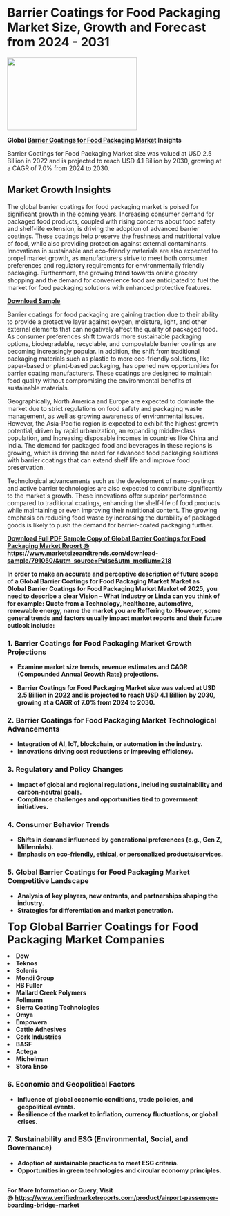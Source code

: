 <H1>Barrier Coatings for Food Packaging Market Size, Growth and Forecast from 2024 - 2031</H1><img class="aligncenter size-medium wp-image-584254" src="https://thirdeyenews.in/wp-content/uploads/2024/09/Global-Market-Research-300x168.jpeg" alt="" width="300" height="168" /><p><strong>Global&nbsp;<a href="https://www.marketsizeandtrends.com/download-sample/791050/&amp;utm_source=Pulse&amp;utm_medium=218">Barrier Coatings for Food Packaging Market</a> Insights</strong></p><p>Barrier Coatings for Food Packaging Market size was valued at USD 2.5 Billion in 2022 and is projected to reach USD 4.1 Billion by 2030, growing at a CAGR of 7.0% from 2024 to 2030.</p><p><h2>Market Growth Insights</h2> <p>The global barrier coatings for food packaging market is poised for significant growth in the coming years. Increasing consumer demand for packaged food products, coupled with rising concerns about food safety and shelf-life extension, is driving the adoption of advanced barrier coatings. These coatings help preserve the freshness and nutritional value of food, while also providing protection against external contaminants. Innovations in sustainable and eco-friendly materials are also expected to propel market growth, as manufacturers strive to meet both consumer preferences and regulatory requirements for environmentally friendly packaging. Furthermore, the growing trend towards online grocery shopping and the demand for convenience food are anticipated to fuel the market for food packaging solutions with enhanced protective features.</p> <p><strong><a href="#">Download Sample</a></strong></p> <p>Barrier coatings for food packaging are gaining traction due to their ability to provide a protective layer against oxygen, moisture, light, and other external elements that can negatively affect the quality of packaged food. As consumer preferences shift towards more sustainable packaging options, biodegradable, recyclable, and compostable barrier coatings are becoming increasingly popular. In addition, the shift from traditional packaging materials such as plastic to more eco-friendly solutions, like paper-based or plant-based packaging, has opened new opportunities for barrier coating manufacturers. These coatings are designed to maintain food quality without compromising the environmental benefits of sustainable materials.</p> <p>Geographically, North America and Europe are expected to dominate the market due to strict regulations on food safety and packaging waste management, as well as growing awareness of environmental issues. However, the Asia-Pacific region is expected to exhibit the highest growth potential, driven by rapid urbanization, an expanding middle-class population, and increasing disposable incomes in countries like China and India. The demand for packaged food and beverages in these regions is growing, which is driving the need for advanced food packaging solutions with barrier coatings that can extend shelf life and improve food preservation.</p> <p>Technological advancements such as the development of nano-coatings and active barrier technologies are also expected to contribute significantly to the market's growth. These innovations offer superior performance compared to traditional coatings, enhancing the shelf-life of food products while maintaining or even improving their nutritional content. The growing emphasis on reducing food waste by increasing the durability of packaged goods is likely to push the demand for barrier-coated packaging further.</p> <p><strong><a href="#"></p><p><span class=""><strong>Download Full PDF Sample Copy of Global Barrier Coatings for Food Packaging Market Report</strong> @ <a href="https://www.marketsizeandtrends.com/download-sample/791050/&amp;utm_source=Pulse&amp;utm_medium=218" target="_blank">https://www.marketsizeandtrends.com/download-sample/791050/&amp;utm_source=Pulse&amp;utm_medium=218</a></span></p><p>In order to make an accurate and perceptive description of future scope of a Global&nbsp;Barrier Coatings for Food Packaging Market Market as Global&nbsp;Barrier Coatings for Food Packaging Market Market of 2025, you need to describe a clear Vision &ndash; What Industry or Linda can you think of for example: Quote from a Technology, healthcare, automotive, renewable energy, name the market you are Reffering to. However, some general trends and factors usually impact market reports and their future outlook include:</p><h3>1.&nbsp;<strong>Barrier Coatings for Food Packaging Market Growth Projections</strong></h3><ul><li>Examine market size trends, revenue estimates and CAGR (Compounded Annual Growth Rate) projections.</li><li><p>Barrier Coatings for Food Packaging Market size was valued at USD 2.5 Billion in 2022 and is projected to reach USD 4.1 Billion by 2030, growing at a CAGR of 7.0% from 2024 to 2030.</p></li></ul><h3>2.&nbsp;<strong>Barrier Coatings for Food Packaging Market Technological Advancements</strong></h3><ul><li>Integration of AI, IoT, blockchain, or automation in the industry.</li><li>Innovations driving cost reductions or improving efficiency.</li></ul><h3>3.&nbsp;<strong>Regulatory and Policy Changes</strong></h3><ul><li>Impact of global and regional regulations, including sustainability and carbon-neutral goals.</li><li>Compliance challenges and opportunities tied to government initiatives.</li></ul><h3>4.&nbsp;<strong>Consumer Behavior Trends</strong></h3><ul><li>Shifts in demand influenced by generational preferences (e.g., Gen Z, Millennials).</li><li>Emphasis on eco-friendly, ethical, or personalized products/services.</li></ul><h3>5.&nbsp;<strong>Global Barrier Coatings for Food Packaging Market Competitive Landscape</strong></h3><ul><li>Analysis of key players, new entrants, and partnerships shaping the industry.</li><li>Strategies for differentiation and market penetration.</li></ul><p data-pm-slice="1 1 []"><span style="color: inherit; font-family: inherit; font-size: 25px;">Top Global Barrier Coatings for Food Packaging Market Companies</span></p><div class="" data-test-id=""><p><li>Dow</li><li> Teknos</li><li> Solenis</li><li> Mondi Group</li><li> HB Fuller</li><li> Mallard Creek Polymers</li><li> Follmann</li><li> Sierra Coating Technologies</li><li> Omya</li><li> Empowera</li><li> Cattie Adhesives</li><li> Cork Industries</li><li> BASF</li><li> Actega</li><li> Michelman</li><li> Stora Enso</li></p></div><h3>6.&nbsp;<strong>Economic and Geopolitical Factors</strong></h3><ul><li>Influence of global economic conditions, trade policies, and geopolitical events.</li><li>Resilience of the market to inflation, currency fluctuations, or global crises.</li></ul><h3>7.&nbsp;<strong>Sustainability and ESG (Environmental, Social, and Governance)</strong></h3><ul><li>Adoption of sustainable practices to meet ESG criteria.</li><li>Opportunities in green technologies and circular economy principles.</li></ul><h2><strong style="font-size: 14px;">For More Information or Query, Visit @&nbsp;</strong><a style="background-color: #ffffff; font-size: 14px;" href="https://www.marketsizeandtrends.com/report/barrier-coatings-for-food-packaging-market/" target="_blank">https://www.verifiedmarketreports.com/product/airport-passenger-boarding-bridge-market</a></h2>
